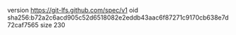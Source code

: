 version https://git-lfs.github.com/spec/v1
oid sha256:b72a2c6acd905c52d6518082e2eddb43aac6f87271c9170cb638e7d72caf7565
size 230
